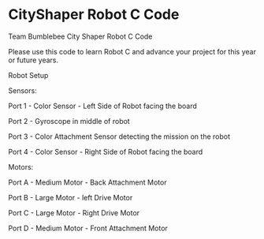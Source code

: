 # CityShaper Robot C Code
 Team Bumblebee City Shaper Robot C Code

Please use this code to learn Robot C and advance your project for this year or future years. 


Robot Setup

Sensors:

Port 1 - Color Sensor - Left Side of Robot facing the board

Port 2 - Gyroscope in middle of robot 

Port 3 - Color Attachment Sensor detecting the mission on the robot 

Port 4 - Color Sensor - Right Side of Robot facing the board

Motors: 

Port A - Medium Motor - Back Attachment Motor 

Port B - Large Motor - left Drive Motor 

Port C - Large Motor - Right Drive Motor 

Port D - Medium Motor - Front Attachment Motor 

